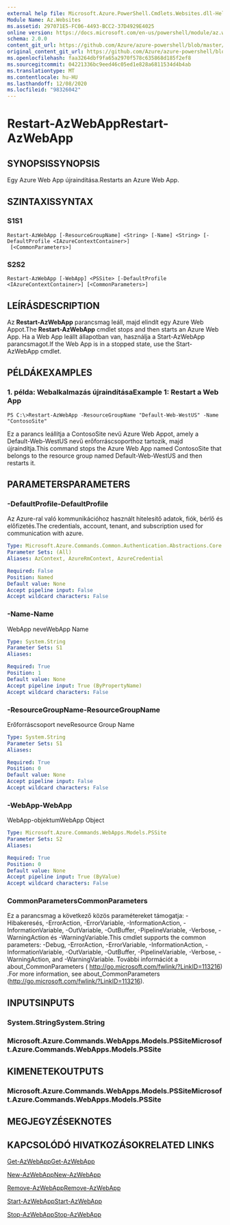 ```yaml
---
external help file: Microsoft.Azure.PowerShell.Cmdlets.Websites.dll-Help.xml
Module Name: Az.Websites
ms.assetid: 297071E5-FC06-4493-BCC2-37D4929E4025
online version: https://docs.microsoft.com/en-us/powershell/module/az.websites/restart-azwebapp
schema: 2.0.0
content_git_url: https://github.com/Azure/azure-powershell/blob/master/src/Websites/Websites/help/Restart-AzWebApp.md
original_content_git_url: https://github.com/Azure/azure-powershell/blob/master/src/Websites/Websites/help/Restart-AzWebApp.md
ms.openlocfilehash: faa3264dbf9fa65a2970f578c635868d185f2ef8
ms.sourcegitcommit: 04221336bc9eed46c05ed1e828a6811534d4b4ab
ms.translationtype: MT
ms.contentlocale: hu-HU
ms.lasthandoff: 12/08/2020
ms.locfileid: "98326042"
---
```

# <span data-ttu-id="b5802-101">Restart-AzWebApp</span><span class="sxs-lookup"><span data-stu-id="b5802-101">Restart-AzWebApp</span></span>

## <span data-ttu-id="b5802-102">SYNOPSIS</span><span class="sxs-lookup"><span data-stu-id="b5802-102">SYNOPSIS</span></span>
<span data-ttu-id="b5802-103">Egy Azure Web App újraindítása.</span><span class="sxs-lookup"><span data-stu-id="b5802-103">Restarts an Azure Web App.</span></span>

## <span data-ttu-id="b5802-104">SZINTAXIS</span><span class="sxs-lookup"><span data-stu-id="b5802-104">SYNTAX</span></span>

### <span data-ttu-id="b5802-105">S1</span><span class="sxs-lookup"><span data-stu-id="b5802-105">S1</span></span>
```
Restart-AzWebApp [-ResourceGroupName] <String> [-Name] <String> [-DefaultProfile <IAzureContextContainer>]
 [<CommonParameters>]
```

### <span data-ttu-id="b5802-106">S2</span><span class="sxs-lookup"><span data-stu-id="b5802-106">S2</span></span>
```
Restart-AzWebApp [-WebApp] <PSSite> [-DefaultProfile <IAzureContextContainer>] [<CommonParameters>]
```

## <span data-ttu-id="b5802-107">LEÍRÁS</span><span class="sxs-lookup"><span data-stu-id="b5802-107">DESCRIPTION</span></span>
<span data-ttu-id="b5802-108">Az **Restart-AzWebApp** parancsmag leáll, majd elindít egy Azure Web Appot.</span><span class="sxs-lookup"><span data-stu-id="b5802-108">The **Restart-AzWebApp** cmdlet stops and then starts an Azure Web App.</span></span>
<span data-ttu-id="b5802-109">Ha a Web App leállt állapotban van, használja a Start-AzWebApp parancsmagot.</span><span class="sxs-lookup"><span data-stu-id="b5802-109">If the Web App is in a stopped state, use the Start-AzWebApp cmdlet.</span></span>

## <span data-ttu-id="b5802-110">PÉLDÁK</span><span class="sxs-lookup"><span data-stu-id="b5802-110">EXAMPLES</span></span>

### <span data-ttu-id="b5802-111">1. példa: Webalkalmazás újraindítása</span><span class="sxs-lookup"><span data-stu-id="b5802-111">Example 1: Restart a Web App</span></span>
```
PS C:\>Restart-AzWebApp -ResourceGroupName "Default-Web-WestUS" -Name "ContosoSite"
```

<span data-ttu-id="b5802-112">Ez a parancs leállítja a ContosoSite nevű Azure Web Appot, amely a Default-Web-WestUS nevű erőforráscsoporthoz tartozik, majd újraindítja.</span><span class="sxs-lookup"><span data-stu-id="b5802-112">This command stops the Azure Web App named ContosoSite that belongs to the resource group named Default-Web-WestUS and then restarts it.</span></span>

## <span data-ttu-id="b5802-113">PARAMETERS</span><span class="sxs-lookup"><span data-stu-id="b5802-113">PARAMETERS</span></span>

### <span data-ttu-id="b5802-114">-DefaultProfile</span><span class="sxs-lookup"><span data-stu-id="b5802-114">-DefaultProfile</span></span>
<span data-ttu-id="b5802-115">Az Azure-ral való kommunikációhoz használt hitelesítő adatok, fiók, bérlő és előfizetés.</span><span class="sxs-lookup"><span data-stu-id="b5802-115">The credentials, account, tenant, and subscription used for communication with azure.</span></span>

```yaml
Type: Microsoft.Azure.Commands.Common.Authentication.Abstractions.Core.IAzureContextContainer
Parameter Sets: (All)
Aliases: AzContext, AzureRmContext, AzureCredential

Required: False
Position: Named
Default value: None
Accept pipeline input: False
Accept wildcard characters: False
```

### <span data-ttu-id="b5802-116">-Name</span><span class="sxs-lookup"><span data-stu-id="b5802-116">-Name</span></span>
<span data-ttu-id="b5802-117">WebApp neve</span><span class="sxs-lookup"><span data-stu-id="b5802-117">WebApp Name</span></span>

```yaml
Type: System.String
Parameter Sets: S1
Aliases:

Required: True
Position: 1
Default value: None
Accept pipeline input: True (ByPropertyName)
Accept wildcard characters: False
```

### <span data-ttu-id="b5802-118">-ResourceGroupName</span><span class="sxs-lookup"><span data-stu-id="b5802-118">-ResourceGroupName</span></span>
<span data-ttu-id="b5802-119">Erőforráscsoport neve</span><span class="sxs-lookup"><span data-stu-id="b5802-119">Resource Group Name</span></span>

```yaml
Type: System.String
Parameter Sets: S1
Aliases:

Required: True
Position: 0
Default value: None
Accept pipeline input: False
Accept wildcard characters: False
```

### <span data-ttu-id="b5802-120">-WebApp</span><span class="sxs-lookup"><span data-stu-id="b5802-120">-WebApp</span></span>
<span data-ttu-id="b5802-121">WebApp-objektum</span><span class="sxs-lookup"><span data-stu-id="b5802-121">WebApp Object</span></span>

```yaml
Type: Microsoft.Azure.Commands.WebApps.Models.PSSite
Parameter Sets: S2
Aliases:

Required: True
Position: 0
Default value: None
Accept pipeline input: True (ByValue)
Accept wildcard characters: False
```

### <span data-ttu-id="b5802-122">CommonParameters</span><span class="sxs-lookup"><span data-stu-id="b5802-122">CommonParameters</span></span>
<span data-ttu-id="b5802-123">Ez a parancsmag a következő közös paramétereket támogatja: -Hibakeresés, -ErrorAction, -ErrorVariable, -InformationAction, -InformationVariable, -OutVariable, -OutBuffer, -PipelineVariable, -Verbose, -WarningAction és -WarningVariable.</span><span class="sxs-lookup"><span data-stu-id="b5802-123">This cmdlet supports the common parameters: -Debug, -ErrorAction, -ErrorVariable, -InformationAction, -InformationVariable, -OutVariable, -OutBuffer, -PipelineVariable, -Verbose, -WarningAction, and -WarningVariable.</span></span> <span data-ttu-id="b5802-124">További információt a about_CommonParameters ( http://go.microsoft.com/fwlink/?LinkID=113216) .</span><span class="sxs-lookup"><span data-stu-id="b5802-124">For more information, see about_CommonParameters (http://go.microsoft.com/fwlink/?LinkID=113216).</span></span>

## <span data-ttu-id="b5802-125">INPUTS</span><span class="sxs-lookup"><span data-stu-id="b5802-125">INPUTS</span></span>

### <span data-ttu-id="b5802-126">System.String</span><span class="sxs-lookup"><span data-stu-id="b5802-126">System.String</span></span>

### <span data-ttu-id="b5802-127">Microsoft.Azure.Commands.WebApps.Models.PSSite</span><span class="sxs-lookup"><span data-stu-id="b5802-127">Microsoft.Azure.Commands.WebApps.Models.PSSite</span></span>

## <span data-ttu-id="b5802-128">KIMENETEK</span><span class="sxs-lookup"><span data-stu-id="b5802-128">OUTPUTS</span></span>

### <span data-ttu-id="b5802-129">Microsoft.Azure.Commands.WebApps.Models.PSSite</span><span class="sxs-lookup"><span data-stu-id="b5802-129">Microsoft.Azure.Commands.WebApps.Models.PSSite</span></span>

## <span data-ttu-id="b5802-130">MEGJEGYZÉSEK</span><span class="sxs-lookup"><span data-stu-id="b5802-130">NOTES</span></span>

## <span data-ttu-id="b5802-131">KAPCSOLÓDÓ HIVATKOZÁSOK</span><span class="sxs-lookup"><span data-stu-id="b5802-131">RELATED LINKS</span></span>

[<span data-ttu-id="b5802-132">Get-AzWebApp</span><span class="sxs-lookup"><span data-stu-id="b5802-132">Get-AzWebApp</span></span>](./Get-AzWebApp.md)

[<span data-ttu-id="b5802-133">New-AzWebApp</span><span class="sxs-lookup"><span data-stu-id="b5802-133">New-AzWebApp</span></span>](./New-AzWebApp.md)

[<span data-ttu-id="b5802-134">Remove-AzWebApp</span><span class="sxs-lookup"><span data-stu-id="b5802-134">Remove-AzWebApp</span></span>](./Remove-AzWebApp.md)

[<span data-ttu-id="b5802-135">Start-AzWebApp</span><span class="sxs-lookup"><span data-stu-id="b5802-135">Start-AzWebApp</span></span>](./Start-AzWebApp.md)

[<span data-ttu-id="b5802-136">Stop-AzWebApp</span><span class="sxs-lookup"><span data-stu-id="b5802-136">Stop-AzWebApp</span></span>](./Stop-AzWebApp.md)


